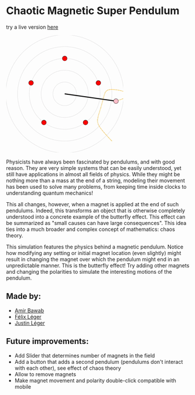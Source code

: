 # Chaotic Magnetic Super Pendulum
try a live version [here](http://is.gd/McPhysics)

![animation](animation.gif)

Physicists have always been fascinated by pendulums, and with good reason. They are very simple systems that can be easily understood, yet still have applications in almost all fields of physics. While they might be nothing more than a mass at the end of a string, modeling their movement has been used to solve many problems, from keeping time inside clocks to understanding quantum mechanics!

This all changes, however, when a magnet is applied at the end of such pendulums. Indeed, this transforms an object that is otherwise completely understood into a concrete example of the butterfly effect. This effect can be summarized as "small causes can have large consequences". This idea ties into a much broader and complex concept of mathematics: chaos theory.

This simulation features the physics behind a magnetic pendulum. Notice how modifying any setting or initial magnet location (even slightly) might result in changing the magnet over which the pendulum might end in an unpredictable manner. This is the butterfly effect! Try adding other magnets and changing the polarities to simulate the interesting motions of the pendulum.

## Made by:
* [Amir Bawab](https://ca.linkedin.com/in/amirbawab)
* [Félix Léger](https://ca.linkedin.com/in/felleg)
* [Justin Léger](https://ca.linkedin.com/in/legerjustin)

## Future improvements:
* Add Slider that determines number of magnets in the field
* Add a button that adds a second pendulum (pendulums don't interact with each other), see effect of chaos theory
* Allow to remove magnets
* Make magnet movement and polarity double-click compatible with mobile

